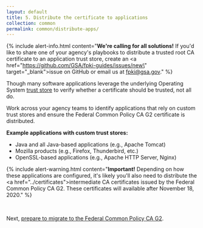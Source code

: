 ```yaml
---
layout: default 
title: 5. Distribute the certificate to applications
collection: common
permalink: common/distribute-apps/
---
```


{% include alert-info.html content="<strong>We're calling for all solutions!</strong> If you'd like to share one of your agency's playbooks to distribute a trusted root CA certificate to an application trust store, create an <a href=\"https://github.com/GSA/fpki-guides/issues/new\" target=\"_blank\">issue on GitHub</a> or email us at fpki@gsa.gov." %}

Though many software applications leverage the underlying Operating System [trust store]({{site.baseurl}}/truststores/) to verify whether a certificate should be trusted, not all do. 

Work across your agency teams to identify applications that rely on custom trust stores and ensure the Federal Common Policy CA G2 certificate is distributed.

**Example applications with custom trust stores:**
- Java and all Java-based applications (e.g., Apache Tomcat)
- Mozilla products (e.g., Firefox, Thunderbird, etc.)
- OpenSSL-based applications (e.g., Apache HTTP Server, Nginx)


{% include alert-warning.html content="<strong>Important!</strong> Depending on how these applications are configured, it's likely you'll also need to distribute the <a href=\"../certificates\">intermediate CA certificates</a> issued by the Federal Common Policy CA G2.  These certificates will available after November 18, 2020." %}

<br>

Next, [prepare to migrate to the Federal Common Policy CA G2]({{site.baseurl}}/common/prepare-to-migrate/).
